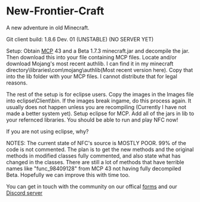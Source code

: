 # New-Frontier-Craft
A new adventure in old Minecraft.

Git client build: 1.8.6 Dev. 01 (UNSTABLE) (NO SERVER YET)


Setup: Obtain [MCP](https://minecraft.gamepedia.com/Programs_and_editors/Mod_Coder_Pack) 43 and a Beta 1.7.3 minecraft.jar and decompile the jar. Then download this into your file containing MCP files. Locate and/or download Mojang's most recent authlib. I can find it in my minecraft directory\libraries\com\mojang\authlib\(Most recent version here). Copy that into the lib folder with your MCP files. I cannot distribute that for legal reasons.

The rest of the setup is for eclipse users. Copy the images in the Images file into eclipse\Client\bin. If the images break ingame, do this process again. It usually does not happen unless you are recompiling (Currently I have not made a better system yet). Setup eclipse for MCP. Add all of the jars in lib to your refernced libraries. You should be able to run and play NFC now!

If you are not using eclipse, why?

NOTES: The current state of NFC's source is MOSTLY POOR. 99% of the code is not commented. The plan is to get the new methods and the original methods in modified classes fully commented, and also state what has changed in the classes. There are still a lot of methods that have terrible names like "func_98409128" from MCP 43 not having fully decompiled Beta. Hopefully we can improve this with time too.

You can get in touch with the community on our offical [forms](http://newfrontiercraft.net/thread/51/front-page)
and our [Discord server](https://discord.gg/RqG8mzr)
